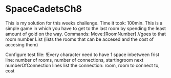 # SpaceCadetsCh8

This is my solution for this weeks challenge.
Time it took: 100min.
This is a simple game in which you have to get to the last room by spending the least amount of gold on the way.
Commands: 
Move:[RoomNumber] //goes to that room number
List (lists the rooms that can be accesed and the cost of accesing them)

Configure test file: !Every character need to have 1 space inbetween
frist line: number of rooms, number of connections, startingroom
next numberOfConnection lines list the connection:
room, room to connect to, cost
